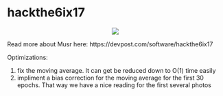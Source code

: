# hackthe6ix17
<p align="center">
<img src="https://chongcurtis.com/photos/inner_musr.gif">
</p>
Read more about Musr here: https://devpost.com/software/hackthe6ix17

Optimizations:
1. fix the moving average. It can get be reduced down to O(1) time easily
2. impliment a bias correction for the moving average for the first 30 epochs. That way we have a nice reading for the first several photos
